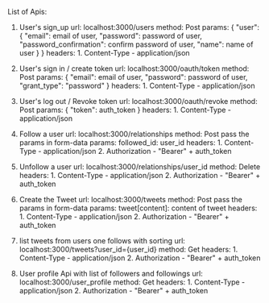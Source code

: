 List of Apis:
1) User's sign_up
    url: localhost:3000/users
    method: Post
    params: {
              "user":{
                "email": email of user,
                "password": password of user,
                "password_confirmation": confirm password of user,
                "name": name of user
              }
            }
    headers: 1. Content-Type - application/json

2) User's sign in / create token
    url: localhost:3000/oauth/token
    method: Post
    params: {
              "email": email of user,
              "password": password of user,
              "grant_type": "password"
            }
    headers: 1. Content-Type - application/json

3) User's log out / Revoke token
    url: localhost:3000/oauth/revoke
    method: Post
    params: {
              "token": auth_token
            }
    headers: 1. Content-Type - application/json

4) Follow a user
    url: localhost:3000/relationships
    method: Post
    pass the params in form-data
    params: followed_id: user_id
    headers: 1. Content-Type - application/json
             2. Authorization - "Bearer" + auth_token

5) Unfollow a user
    url: localhost:3000/relationships/user_id
    method: Delete
    headers: 1. Content-Type - application/json
             2. Authorization - "Bearer" + auth_token

6) Create the Tweet
    url: localhost:3000/tweets
    method: Post
    pass the params in form-data
    params: tweet[content]: content of tweet
    headers: 1. Content-Type - application/json
             2. Authorization - "Bearer" + auth_token

7) list tweets from users one follows with sorting
    url: localhost:3000/tweets?user_id={user_id}
    method: Get
    headers: 1. Content-Type - application/json
             2. Authorization - "Bearer" + auth_token

8) User profile Api with list of followers and followings
    url: localhost:3000/user_profile
    method: Get
    headers: 1. Content-Type - application/json
             2. Authorization - "Bearer" + auth_token